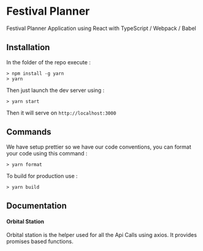 # Festival Planner 

Festival Planner Application using React with TypeScript / Webpack / Babel

## Installation

In the folder of the repo execute :

```
> npm install -g yarn
> yarn
``` 

Then just launch the dev server using : 

```
> yarn start
```

Then it will serve on `http://localhost:3000`

## Commands

We have setup prettier so we have our code conventions, you can format your code using this command :

```
> yarn format
```

To build for production use :

```
> yarn build
```

## Documentation

#### Orbital Station

Orbital station is the helper used for all the Api Calls using axios. It provides promises based functions.
